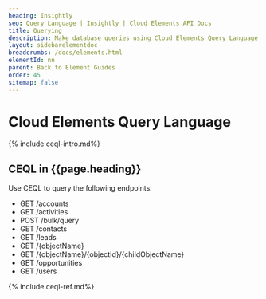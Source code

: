 ```yaml
---
heading: Insightly
seo: Query Language | Insightly | Cloud Elements API Docs
title: Querying
description: Make database queries using Cloud Elements Query Language.
layout: sidebarelementdoc
breadcrumbs: /docs/elements.html
elementId: nn
parent: Back to Element Guides
order: 45
sitemap: false
---
```


# Cloud Elements Query Language

{% include ceql-intro.md%}

## CEQL in {{page.heading}}

Use CEQL to query the following endpoints:

* GET /accounts
* GET /activities
* POST /bulk/query
* GET /contacts
* GET /leads
* GET /{objectName}
* GET /{objectName}/{objectId}/{childObjectName}
* GET /opportunities
* GET /users


{% include ceql-ref.md%}

